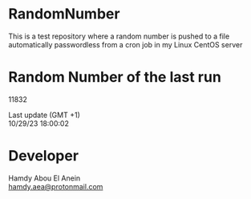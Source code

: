 # RandomNumber    
This is a test repository where a random number is pushed to a file automatically passwordless from a cron job in my Linux CentOS server    
# Random Number of the last run   
11832
      
Last update (GMT +1)    
10/29/23 18:00:02
# Developer    
Hamdy Abou El Anein   
hamdy.aea@protonmail.com
